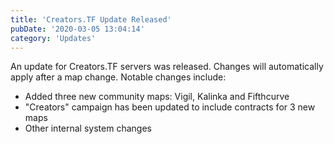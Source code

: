 ```yaml
---
title: 'Creators.TF Update Released'
pubDate: '2020-03-05 13:04:14'
category: 'Updates'
---
```


<p>An update for Creators.TF servers was released. Changes will automatically apply after a map change. Notable changes include:</p>
<ul>
	<li>Added three new community maps: Vigil, Kalinka and Fifthcurve</li>
	<li>"Creators" campaign has been updated to include contracts for 3 new maps</li>
	<li>Other internal system changes</li>
</ul>
